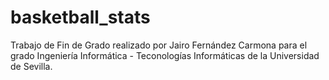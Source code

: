 # basketball_stats
Trabajo de Fin de Grado realizado por Jairo Fernández Carmona para el grado Ingeniería Informática - Teconologías Informáticas de la Universidad de Sevilla.
